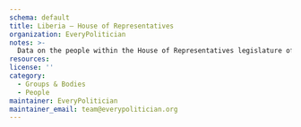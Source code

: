 ```yaml
---
schema: default
title: Liberia — House of Representatives
organization: EveryPolitician
notes: >-
  Data on the people within the House of Representatives legislature of Liberia.
resources:
license: ''
category:
  - Groups & Bodies
  - People
maintainer: EveryPolitician
maintainer_email: team@everypolitician.org
---
```

